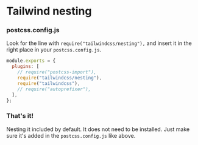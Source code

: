 # Tailwind nesting

### postcss.config.js

Look for the line with `require("tailwindcss/nesting"),` and insert it in the right place in your `postcss.config.js`.

```js
module.exports = {
  plugins: [
    // require("postcss-import"),
    require("tailwindcss/nesting"),
    require("tailwindcss"),
    // require("autoprefixer"),
  ],
};
```

### That's it!

Nesting it included by default. It does not need to be installed. Just make sure it's added in the `postcss.config.js` like above.
